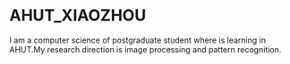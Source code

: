 # AHUT_XIAOZHOU
I am a computer science of postgraduate student where is learning in AHUT.My research direction is image processing and pattern recognition.
